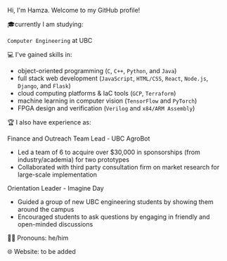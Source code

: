 Hi, I'm Hamza. Welcome to my GitHub profile!

🎓currently I am studying:

`Computer Engineering` at UBC 

💻 I've gained skills in:

- object-oriented programming (`C`, `C++`, `Python`, and `Java`)
- full stack web development (`JavaScript`, `HTML/CSS`, `React`, `Node.js`, `Django`, and `Flask`)
- cloud computing platforms & IaC tools (`GCP`, `Terraform`)
- machine learning in computer vision (`TensorFlow` and `PyTorch`)
- FPGA design and verification (`Verilog` and `x84/ARM Assembly`)



🏆 I also have experience as:

Finance and Outreach Team Lead - UBC AgroBot
   - Led a team of 6 to acquire over $30,000 in sponsorships (from industry/academia) for two prototypes
   - Collaborated with third party consultation firm on market research for large-scale implementation
   
Orientation Leader - Imagine Day
   - Guided a group of new UBC engineering students by showing them around the campus 
   - Encouraged students to ask questions by engaging in friendly and open-minded discussions

🏳️‍🌈 Pronouns: he/him 

🌐 Website: to be added
